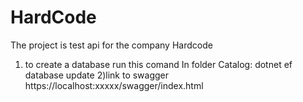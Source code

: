# HardCode


The project is test api for the company Hardcode

1) to create a database run this comand In folder Catalog:
dotnet ef database update
2)link to swagger https://localhost:xxxxx/swagger/index.html
